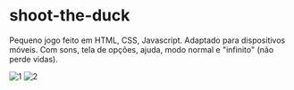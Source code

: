# shoot-the-duck
Pequeno jogo feito em HTML, CSS, Javascript. Adaptado para dispositivos móveis. Com sons, tela de opções, ajuda, modo normal e "infinito" (não perde vidas).

![1](https://user-images.githubusercontent.com/93228693/156436769-cf27fb06-25d5-4e8a-9bec-a6cedfff4b0b.png) ![2](https://user-images.githubusercontent.com/93228693/156437067-644ab00b-6c13-4be1-b574-ea65f7c7856b.png)

